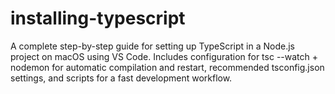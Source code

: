 # installing-typescript
A complete step-by-step guide for setting up TypeScript in a Node.js project on macOS using VS Code. Includes configuration for tsc --watch + nodemon for automatic compilation and restart, recommended tsconfig.json settings, and scripts for a fast development workflow.
